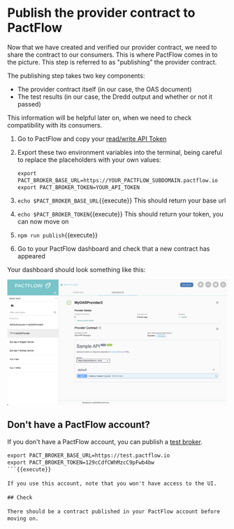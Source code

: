 # Publish the provider contract to PactFlow

Now that we have created and verified our provider contract, we need to share the contract to our consumers. This is where PactFlow comes in to the picture. This step is referred to as "publishing" the provider contract.

The publishing step takes two key components:

- The provider contract itself (in our case, the OAS document)
- The test results (in our case, the Dredd output and whether or not it passed)

This information will be helpful later on, when we need to check compatibility with its consumers.

1. Go to PactFlow and copy your [read/write API Token](https://docs.pactflow.io/#configuring-your-api-token)
1. Export these two environment variables into the terminal, being careful to replace the placeholders with your own values:

   ```
   export PACT_BROKER_BASE_URL=https://YOUR_PACTFLOW_SUBDOMAIN.pactflow.io
   export PACT_BROKER_TOKEN=YOUR_API_TOKEN
   ```
2. `echo $PACT_BROKER_BASE_URL`{{execute}} This should return your base url
3. `echo $PACT_BROKER_TOKEN`{{execute}} This should return your token, you can now move on
4. `npm run publish`{{execute}}
5. Go to your PactFlow dashboard and check that a new contract has appeared

Your dashboard should look something like this:

![pactflow-dashboard-unverified](./assets/dashboard-provider-only.png)

## Don't have a PactFlow account?

If you don't have a PactFlow account, you can publish a [test broker](https://test.pactflow.io).

```
export PACT_BROKER_BASE_URL=https://test.pactflow.io
export PACT_BROKER_TOKEN=129cCdfCWhMzcC9pFwb4bw
```{{execute}}

If you use this account, note that you won't have access to the UI.

## Check

There should be a contract published in your PactFlow account before moving on.
